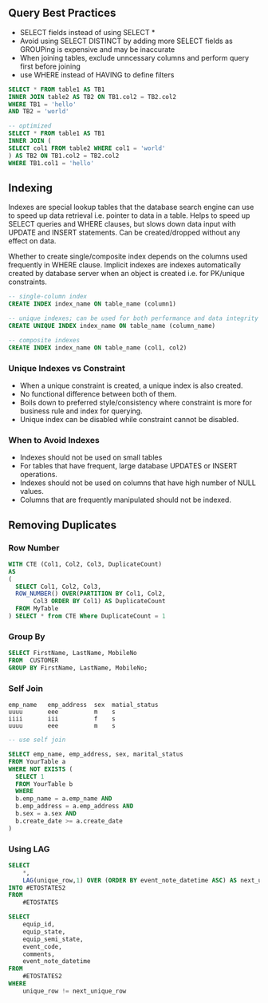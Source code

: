 ## Query Best Practices

- SELECT fields instead of using SELECT \*
- Avoid using SELECT DISTINCT by adding more SELECT fields as GROUPing is expensive and may be inaccurate
- When joining tables, exclude unncessary columns and perform query first before joining
- use WHERE instead of HAVING to define filters

```sql
SELECT * FROM table1 AS TB1
INNER JOIN table2 AS TB2 ON TB1.col2 = TB2.col2
WHERE TB1 = 'hello'
AND TB2 = 'world'

-- optimized
SELECT * FROM table1 AS TB1
INNER JOIN (
SELECT col1 FROM table2 WHERE col1 = 'world'
) AS TB2 ON TB1.col2 = TB2.col2
WHERE TB1.col1 = 'hello'
```

## Indexing

Indexes are special lookup tables that the database search engine can use to speed up data retrieval i.e. pointer to data in a table. Helps to speed up SELECT queries and WHERE clauses, but slows down data input with UPDATE and INSERT statements. Can be created/dropped without any effect on data.

Whether to create single/composite index depends on the columns used frequently in WHERE clause. Implicit indexes are indexes automatically created by database server when an object is created i.e. for PK/unique constraints.

```sql
-- single-column index
CREATE INDEX index_name ON table_name (column1)

-- unique indexes; can be used for both performance and data integrity (no duplicates)
CREATE UNIQUE INDEX index_name ON table_name (column_name)

-- composite indexes
CREATE INDEX index_name ON table_name (col1, col2)
```

### Unique Indexes vs Constraint

- When a unique constraint is created, a unique index is also created.
- No functional difference between both of them.
- Boils down to preferred style/consistency where constraint is more for business rule and index for querying.
- Unique index can be disabled while constraint cannot be disabled.

### When to Avoid Indexes

- Indexes should not be used on small tables
- For tables that have frequent, large database UPDATES or INSERT operations.
- Indexes should not be used on columns that have high number of NULL values.
- Columns that are frequently manipulated should not be indexed.

## Removing Duplicates

### Row Number

```sql
WITH CTE (Col1, Col2, Col3, DuplicateCount)
AS
(
  SELECT Col1, Col2, Col3,
  ROW_NUMBER() OVER(PARTITION BY Col1, Col2,
       Col3 ORDER BY Col1) AS DuplicateCount
  FROM MyTable
) SELECT * from CTE Where DuplicateCount = 1
```

### Group By

```sql
SELECT FirstName, LastName, MobileNo
FROM  CUSTOMER
GROUP BY FirstName, LastName, MobileNo;
```

### Self Join

```
emp_name   emp_address  sex  matial_status  
uuuu       eee          m    s
iiii       iii          f    s
uuuu       eee          m    s
```

```sql
-- use self join

SELECT emp_name, emp_address, sex, marital_status
FROM YourTable a
WHERE NOT EXISTS (
  SELECT 1 
  FROM YourTable b
  WHERE 
  b.emp_name = a.emp_name AND
  b.emp_address = a.emp_address AND
  b.sex = a.sex AND
  b.create_date >= a.create_date
)
```

### Using LAG

```sql
SELECT
    *,
    LAG(unique_row,1) OVER (ORDER BY event_note_datetime ASC) AS next_unique_row 
INTO #ETOSTATES2
FROM 
    #ETOSTATES

SELECT
    equip_id,
    equip_state,
    equip_semi_state,
    event_code,
    comments,
    event_note_datetime
FROM
    #ETOSTATES2
WHERE
    unique_row != next_unique_row
```
